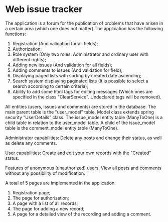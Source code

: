 # Web issue tracker
The application is a forum for the publication of problems that have arisen in a certain area (which one does not matter)
The application has the following functions:
1. Registration (And validation for all fields);
2. Authorization;
3. Role system (Only two roles. Administrator and ordinary user with different rights);
4. Adding new issues (And validation for all fields);
5. Adding comments to issues (And validation for field);
6. Displaying paged lists with sorting by created date ascending;
7. Search system displaying paginated lists (It is possible to select a search according to certain criteria);
8. Ability to add some html tags for editing messages (Which ones are specified in the class "ClearService". 
Undeclared tags will be removed).

All entities (users, issues and comments) are stored in the database.
The main parent table is the "user_model" table. Model class extends spring security "UserDetails" class. The issue_model entity table (ManyToOne) is a child table in relation to the user_model table. A child of the issue_model table is the comment_model entity table (ManyToOne).

Administrator capabilities:
Delete any posts and change their status, as well as delete any comments.

User capabilities:
Create and edit your own records with the "Created" status.

Features of anonymous (unauthorized) users:
View all posts and comments without any possibility of modification.


A total of 5 pages are implemented in the application:
1. Registration page;
2. The page for authorization;
3. A page with a list of all records;
4. The page for adding a new record;
5. A page for a detailed view of the recording and adding a comment.

